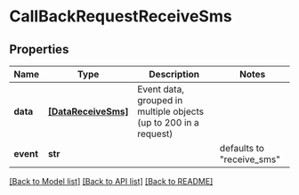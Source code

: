 # CallBackRequestReceiveSms


## Properties
Name | Type | Description | Notes
------------ | ------------- | ------------- | -------------
**data** | [**[DataReceiveSms]**](DataReceiveSms.md) | Event data, grouped in multiple objects (up to 200 in a request) | 
**event** | **str** |  | defaults to "receive_sms"


[[Back to Model list]](../../README.md#models) [[Back to API list]](../../README.md#available-methods) [[Back to README]](../../README.md)


